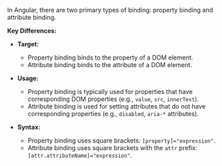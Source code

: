   
In Angular, there are two primary types of binding: property binding and attribute binding. 

**Key Differences:**

- **Target:**
    
    - Property binding binds to the property of a DOM element.
    - Attribute binding binds to the attribute of a DOM element.
- **Usage:**
    
    - Property binding is typically used for properties that have corresponding DOM properties (e.g., `value`, `src`, `innerText`).
    - Attribute binding is used for setting attributes that do not have corresponding properties (e.g., `disabled`, `aria-*` attributes).
- **Syntax:**
    
    - Property binding uses square brackets: `[property]="expression"`.
    - Attribute binding uses square brackets with the `attr` prefix: `[attr.attributeName]="expression"`.